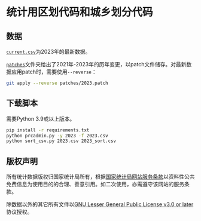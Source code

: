 # 统计用区划代码和城乡划分代码

## 数据

[`current.csv`](current.csv)为2023年的最新数据。

[`patches`](patches)文件夹给出了2021年-2023年的历年变更，以patch文件储存。对最新数据应用patch时，需要使用`--reverse`：

```sh
git apply --reverse patches/2023.patch
```

## 下载脚本

需要Python 3.9或以上版本。

```sh
pip install -r requirements.txt
python prcadmin.py -y 2023 -f 2023.csv
python sort_csv.py 2023.csv 2023_sort.csv
```

## 版权声明

所有统计数据版权归国家统计局所有，根据[国家统计局网站服务条款](http://www.stats.gov.cn/wzgl/202302/t20230217_1912857.html)以资料性公共免费信息为使用目的的合理、善意引用。如二次使用，亦需遵守该网站的服务条款。

除数据以外的其它所有文件以[GNU Lesser General Public License v3.0 or later](https://spdx.org/licenses/LGPL-3.0-or-later.html)协议授权。
